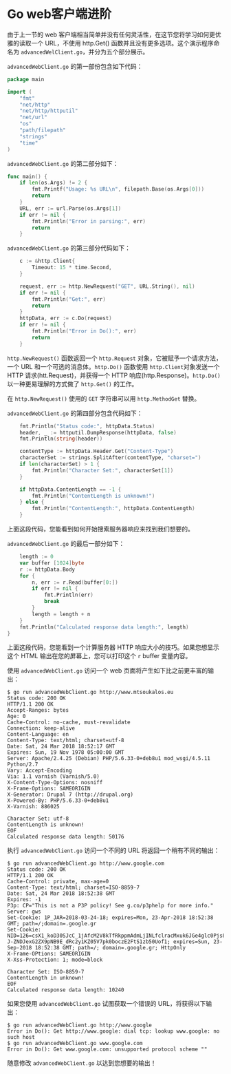 # **Go web客户端进阶**

由于上一节的 web 客户端相当简单并没有任何灵活性，在这节您将学习如何更优雅的读取一个 URL，不使用 http.Get() 函数并且没有更多选项。这个演示程序命名为 `advancedWelClient.go`，并分为五个部分展示。

`advancedWebClient.go` 的第一部份包含如下代码：

```go
package main

import (
    "fmt"
    "net/http"
    "net/http/httputil"
    "net/url"
    "os"
    "path/filepath"
    "strings"
    "time"
)
```

`advancedWebClient.go` 的第二部分如下：

```go
func main() {
    if len(os.Args) != 2 {
        fmt.Printf("Usage: %s URL\n", filepath.Base(os.Args[0]))
        return
    }
    URL, err := url.Parse(os.Args[1])
    if err != nil {
        fmt.Println("Error in parsing:", err)
        return
    }
```

`advancedWebClient.go` 的第三部分代码如下：

```go
    c := &http.Client{
        Timeout: 15 * time.Second,
    }

    request, err := http.NewRequest("GET", URL.String(), nil)
    if err != nil {
        fmt.Println("Get:", err)
        return
    }
    httpData, err := c.Do(request)
    if err != nil {
        fmt.Println("Error in Do():", err)
        return
    }
```

`http.NewRequest()` 函数返回一个 `http.Request` 对象，它被赋予一个请求方法，一个 URL 和一个可选的消息体。`http.Do()` 函数使用 `http.Client`对象发送一个 HTTP 请求(htt.Request)，并获得一个 HTTP 响应(http.Response)。`http.Do()` 以一种更易理解的方式做了 `http.Get()` 的工作。

在 `http.NewRequest()` 使用的 `GET` 字符串可以用 `http.MethodGet` 替换。

`advancedWebClient.go` 的第四部分包含代码如下：

```go
    fmt.Println("Status code:", httpData.Status)
    header, _ := httputil.DumpResponse(httpData, false)
    fmt.Println(string(header))

    contentType := httpData.Header.Get("Content-Type")
    characterSet := strings.SplitAfter(contentType, "charset=")
    if len(characterSet) > 1 {
        fmt.Println("Character Set:", characterSet[1])
    }

    if httpData.ContentLength == -1 {
        fmt.Println("ContentLength is unknown!")
    } else {
        fmt.Println("ContentLength:", httpData.ContentLength)
    }
```

上面这段代码，您能看到如何开始搜索服务器响应来找到我们想要的。

`advancedWebClient.go` 的最后一部分如下：

```go
    length := 0
    var buffer [1024]byte
    r := httpData.Body
    for {
        n, err := r.Read(buffer[0:])
        if err != nil {
            fmt.Println(err)
            break
        }
        length = length + n
    }
    fmt.Println("Calculated response data length:", length)
}
```

上面这段代码，您能看到一个计算服务器 HTTP 响应大小的技巧。如果您想显示这个 HTML 输出在您的屏幕上，您可以打印这个 `r` buffer 变量内容。

使用 `advancedWebClient.go` 访问一个 web 页面将产生如下比之前更丰富的输出：

```shell
$ go run advancedWebClient.go http://www.mtsoukalos.eu
Status code: 200 OK
HTTP/1.1 200 OK
Accept-Ranges: bytes
Age: 0
Cache-Control: no-cache, must-revalidate
Connection: keep-alive
Content-Language: en
Content-Type: text/html; charset=utf-8
Date: Sat, 24 Mar 2018 18:52:17 GMT
Expires: Sun, 19 Nov 1978 05:00:00 GMT
Server: Apache/2.4.25 (Debian) PHP/5.6.33-0+deb8u1 mod_wsgi/4.5.11 Python/2.7
Vary: Accept-Encoding
Via: 1.1 varnish (Varnish/5.0)
X-Content-Type-Options: nosniff
X-Frame-Options: SAMEORIGIN
X-Generator: Drupal 7 (http://drupal.org)
X-Powered-By: PHP/5.6.33-0+deb8u1
X-Varnish: 886025

Character Set: utf-8
ContentLength is unknown!
EOF
Calculated response data length: 50176
```

执行 `advancedWebClient.go` 访问一个不同的 URL 将返回一个稍有不同的输出：

```shell
$ go run advancedWebClient.go http://www.google.com
Status code: 200 OK
HTTP/1.1 200 OK
Cache-Control: private, max-age=0
Content-Type: text/html; charset=ISO-8859-7
Date: Sat, 24 Mar 2018 18:52:38 GMT
Expires: -1
P3p: CP="This is not a P3P policy! See g.co/p3phelp for more info."
Server: gws
Set-Cookie: 1P_JAR=2018-03-24-18; expires=Mon, 23-Apr-2018 18:52:38 GMT; path=/;domain=.google.gr
Set-Cookie:
NID=126=csX1_koD30SJcC_1jAfcM2V8kTfRkppmAdmLjINLfclracMxuk6JGe4glc0Pjs8uD00bqGaxkSW-J-ZNDJexG2ZX9pNB9E_dRc2y1KZ05V7pk0boczE2FtS1zb50Uof1; expires=Sun, 23-Sep-2018 18:52:38 GMT; path=/; domain=.google.gr; HttpOnly
X-Frame-OPtions: SAMEORIGIN
X-Xss-Protection: 1; mode=block

Character Set: ISO-8859-7
ContentLength in unknown!
EOF
Calculated response data length: 10240
```

如果您使用 `advancedWebClient.go` 试图获取一个错误的 URL，将获得以下输出：

```shell
$ go run advancedWebClient.go http://www.google
Error in Do(): Get http://www.google: dial tcp: lookup www.google: no such host
$ go run advancedWebClient.go www.google.com
Error in Do(): Get www.google.com: unsupported protocol scheme ""
```

随意修改 `advancedWebClient.go` 以达到您想要的输出！